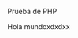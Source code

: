<html>
 <head>
  <p>Prueba de PHP</p>
 </head>
 <body>
 <p>Hola mundoxdxdxx</p>
 <?php echo "Hola Mundo 444"; ?>
 </body>
</html>
